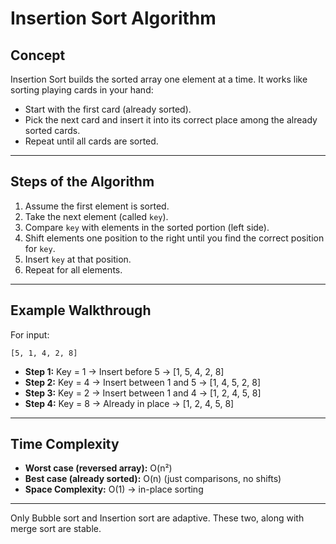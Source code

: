 # Insertion Sort Algorithm

## Concept

Insertion Sort builds the sorted array one element at a time.
It works like sorting playing cards in your hand:

* Start with the first card (already sorted).
* Pick the next card and insert it into its correct place among the already sorted cards.
* Repeat until all cards are sorted.

---

## Steps of the Algorithm

1. Assume the first element is sorted.
2. Take the next element (called `key`).
3. Compare `key` with elements in the sorted portion (left side).
4. Shift elements one position to the right until you find the correct position for `key`.
5. Insert `key` at that position.
6. Repeat for all elements.

---

## Example Walkthrough

For input:

```
[5, 1, 4, 2, 8]
```

* **Step 1:** Key = 1 → Insert before 5 → \[1, 5, 4, 2, 8]
* **Step 2:** Key = 4 → Insert between 1 and 5 → \[1, 4, 5, 2, 8]
* **Step 3:** Key = 2 → Insert between 1 and 4 → \[1, 2, 4, 5, 8]
* **Step 4:** Key = 8 → Already in place → \[1, 2, 4, 5, 8]

---

## Time Complexity

* **Worst case (reversed array):** O(n²)
* **Best case (already sorted):** O(n) (just comparisons, no shifts)
* **Space Complexity:** O(1) → in-place sorting

---

Only Bubble sort and Insertion sort are adaptive. These two, along with merge sort are stable.
